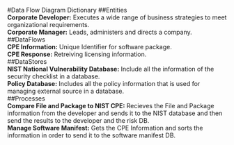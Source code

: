 #Data Flow Diagram Dictionary
##Entities<br/>
**Corporate Developer:** Executes a wide range of business strategies to meet organizational requirements.<br/>
**Corporate Manager:** Leads, administers and directs a company.<br/>
##DataFlows<br/>
**CPE Information:** Unique Identifier for software package.<br/>
**CPE Response:** Retreiving licensing information.<br/>
##DataStores<br/>
**NIST National Vulnerability Database:** Include all the information of the security checklist in a database.<br/>
**Policy Database:** Includes all the policy information that is used for managing external source in a database.<br/>
##Processes<br/>
**Compare File and Package to NIST CPE:** Recieves the File and Package information from the developer and sends it to the NIST database and then send the results to the developer and the risk DB.<br/>
**Manage Software Manifest:** Gets the CPE Information and sorts the information in order to send it to the software manifest DB.<br/>
